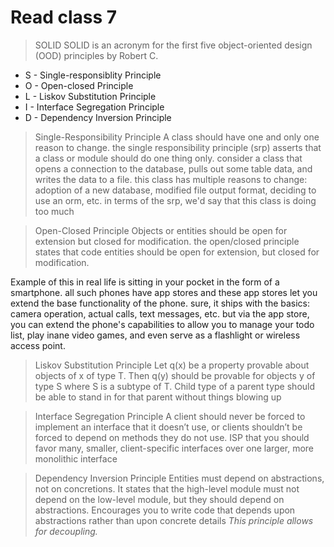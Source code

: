 # Read class 7

> SOLID
 SOLID is an acronym for the first five object-oriented design (OOD) principles by Robert C.

- S - Single-responsiblity Principle
- O - Open-closed Principle
- L - Liskov Substitution Principle
- I - Interface Segregation Principle
- D - Dependency Inversion Principle

> Single-Responsibility Principle
 A class should have one and only one reason to change.
 the single responsibility principle (srp) asserts that a class or module should do one thing only.
 consider a class that opens a connection to the database, pulls out some table data, and writes the data to a file. this class has multiple reasons to change: adoption of a new database, modified file output format, deciding to use an orm, etc.  in terms of the srp, we'd say that this class is doing too much

> Open-Closed Principle
 Objects or entities should be open for extension but closed for modification.
 the open/closed principle states that code entities should be open for extension, but closed for modification.

 Example of this in real life is sitting in your pocket in the form of a smartphone. all such phones have app stores and these app stores let you extend the base functionality of the phone. sure, it ships with the basics: camera operation, actual calls, text messages, etc. but via the app store, you can extend the phone's capabilities to allow you to manage your todo list, play inane video games, and even serve as a flashlight or wireless access point.

> Liskov Substitution Principle
 Let q(x) be a property provable about objects of x of type T. Then q(y) should be provable for objects y of type S where S is a subtype of T.
 Child type of a parent type should be able to stand in for that parent without things blowing up

> Interface Segregation Principle
 A client should never be forced to implement an interface that it doesn’t use, or clients shouldn’t be forced to depend on methods they do not use. 
 ISP that you should favor many, smaller, client-specific interfaces over one larger, more monolithic interface

> Dependency Inversion Principle
 Entities must depend on abstractions, not on concretions. It states that the high-level module must not depend on the low-level module, but they should depend on abstractions.
 Encourages you to write code that depends upon abstractions rather than upon concrete details
 *This principle allows for decoupling.*
